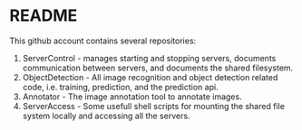 # README

This github account contains several repositories:
1. ServerControl - manages starting and stopping servers, documents communication between servers, and documents the shared filesystem.
1. ObjectDetection - All image recognition and object detection related code, i.e. training, prediction, and the prediction api.
1. Annotator - The image annotation tool to annotate images.
1. ServerAccess - Some usefull shell scripts for mounting the shared file system locally and accessing all the servers.
